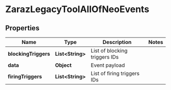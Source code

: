 

# ZarazLegacyToolAllOfNeoEvents


## Properties

| Name | Type | Description | Notes |
|------------ | ------------- | ------------- | -------------|
|**blockingTriggers** | **List&lt;String&gt;** | List of blocking triggers IDs |  |
|**data** | **Object** | Event payload |  |
|**firingTriggers** | **List&lt;String&gt;** | List of firing triggers IDs |  |



